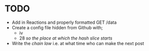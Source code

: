 # TODO

- Add in Reactions and properly formatted GET /data
- Create a config file hidden from Github with;
    - iv
    - 28 *so the place at which the hash slice starts*
- Write the *chain law* i.e. at what time who can make the next post

